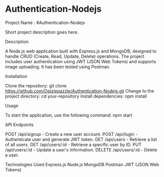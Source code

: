 # Authentication-Nodejs



Project Name : #Authentication-Nodejs

Short project description goes here.


Description

A Node.js web application built with Express.js and MongoDB, designed to handle CRUD (Create, Read, Update, Delete) operations. The project includes user authentication using JWT (JSON Web Tokens) and supports image uploading. It has been tested using Postman.

Installation

Clone the repository: git clone https://github.com/Opiziepazzle/Authentication-Nodejs.git
Change to the project directory: cd your-repository
Install dependencies: npm install

Usage

To start the application, use the following command: npm start

API Endpoints

POST /api/signup - Create a new user account.
POST /api/login - Authenticate user and generate JWT token.
GET /api/users - Retrieve a list of all users.
GET /api/users/:id - Retrieve a specific user by ID.
PUT /api/users/:id - Update a user's information.
DELETE /api/users/:id - Delete a user.

Technologies Used
Express.js
Node.js
MongoDB
Postman
JWT (JSON Web Tokens)
